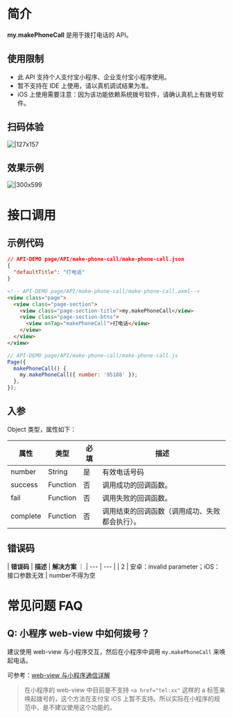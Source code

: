 # 简介

**my.makePhoneCall** 是用于拨打电话的 API。

## 使用限制

- 此 API 支持个人支付宝小程序、企业支付宝小程序使用。
- 暂不支持在 IDE 上使用，请以真机调试结果为准。
- iOS 上使用需要注意：因为该功能依赖系统拨号软件，请确认真机上有拨号软件。

## 扫码体验

![|127x157](https://gw.alipayobjects.com/zos/skylark-tools/public/files/3a19fec322419e6b9f47b47c06d1aafa.png#align=left&display=inline&height=163&margin=%5Bobject%20Object%5D&originHeight=610&originWidth=636&status=done&style=stroke&width=170)

## 效果示例

![|300x599](https://gw.alipayobjects.com/zos/skylark-tools/public/files/3fdb918757981715023db9649f216847.png#align=left&display=inline&height=599&margin=%5Bobject%20Object%5D&originHeight=599&originWidth=300&status=done&style=stroke&width=300)

# 接口调用

## 示例代码

```json
// API-DEMO page/API/make-phone-call/make-phone-call.json
{
  "defaultTitle": "打电话"
}
```

```html
<!-- API-DEMO page/API/make-phone-call/make-phone-call.axml-->
<view class="page">
  <view class="page-section">
    <view class="page-section-title">my.makePhoneCall</view>
    <view class="page-section-btns">
      <view onTap="makePhoneCall">打电话</view>
    </view>
  </view>
</view>
```

```javascript
// API-DEMO page/API/make-phone-call/make-phone-call.js
Page({
  makePhoneCall() {
    my.makePhoneCall({ number: '95188' });
  },
});
```

## 入参

Object 类型，属性如下：

| **属性** | **类型** | **必填** | **描述**   |
| -------- | -------- | -------- | ---------- |
| number   | String   | 是       | 有效电话号码  |
| success | Function | 否 | 调用成功的回调函数。 |
| fail | Function | 否 | 调用失败的回调函数。 |
| complete | Function | 否 | 调用结束的回调函数（调用成功、失败都会执行）。 |


## 错误码
| **错误码** | **描述** | **解决方案** ｜
| --- | --- |
| 2 | 安卓：invalid parameter；iOS：接口参数无效 | number不得为空

# 常见问题 FAQ

## Q: 小程序 web-view 中如何拨号？

建议使用 web-view 与小程序交互，然后在小程序中调用 `my.makePhoneCall` 来唤起电话。

可参考：[web-view 与小程序通信详解](https://forum.alipay.com/college/post/11901043)

> 在小程序的 web-view 中目前是不支持 `<a href="tel:xx"` 这样的 a 标签来唤起拨号的，这个方法在支付宝 iOS 上暂不支持。所以实际在小程序的规范中，是不建议使用这个功能的。
